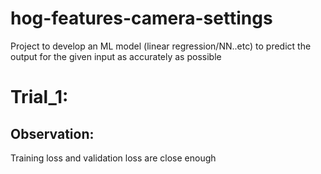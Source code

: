 # hog-features-camera-settings
 
Project to develop an ML model (linear regression/NN..etc) to predict the output for the given input as accurately as possible

# Trial_1:
Observation:
------------
Training loss and validation loss are close enough